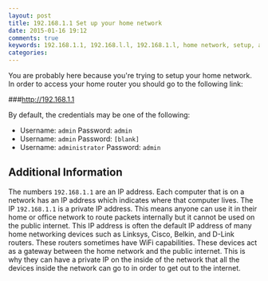 ```yaml
---
layout: post
title: 192.168.1.1 Set up your home network
date: 2015-01-16 19:12
comments: true
keywords: 192.168.1.1, 192.168.l.l, 192.168.1.l, home network, setup, admin
categories:
---
```

You are probably here because you're trying to setup your home network. In order to access your home router you should go to the following link:

###http://192.168.1.1

By default, the credentials may be one of the following:

* Username: `admin`  Password: `admin`
* Username: `admin`  Password: `[blank]`
* Username: `administrator`  Password: `admin`


## Additional Information

The numbers `192.168.1.1` are an IP address. Each computer that is on a network has an IP address which indicates where that computer lives. The IP `192.168.1.1` is a private IP address. This means anyone can use it in their home or office network to route packets internally but it cannot be used on the public internet. This IP address is often the default IP address of many home networking devices such as Linksys, Cisco, Belkin, and D-Link routers. These routers sometimes have WiFi capabilities. These devices act as a gateway between the home network and the public internet. This is why they can have a private IP on the inside of the network that all the devices inside the network can go to in order to get out to the internet.


